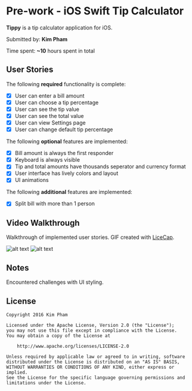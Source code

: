 # Pre-work - iOS Swift Tip Calculator

**Tippy** is a tip calculator application for iOS.

Submitted by: **Kim Pham**

Time spent: **~10** hours spent in total

## User Stories

The following **required** functionality is complete:
* [x] User can enter a bill amount
* [x] User can choose a tip percentage
* [x] User can see the tip value
* [x] User can see the total value
* [x] User can view Settings page
* [x] User can change default tip percentage

The following **optional** features are implemented:
* [x] Bill amount is always the first responder
* [x] Keyboard is always visible
* [x] Tip and total amounts have thousands seperator and currency format
* [x] User interface has lively colors and layout
* [x] UI animations

The following **additional** features are implemented:
* [x] Split bill with more than 1 person

## Video Walkthrough 

Walkthrough of implemented user stories. GIF created with [LiceCap](http://www.cockos.com/licecap/).

![alt text](http://i.imgur.com/YwSVcOX.gif "Tippy Video Walkthrough v2")
![alt text](http://i.imgur.com/Q1W2hpD.gif "Tippy Video Walkthrough v1")



## Notes

Encountered challenges with UI styling.

## License

    Copyright 2016 Kim Pham

    Licensed under the Apache License, Version 2.0 (the "License");
    you may not use this file except in compliance with the License.
    You may obtain a copy of the License at

        http://www.apache.org/licenses/LICENSE-2.0

    Unless required by applicable law or agreed to in writing, software
    distributed under the License is distributed on an "AS IS" BASIS,
    WITHOUT WARRANTIES OR CONDITIONS OF ANY KIND, either express or implied.
    See the License for the specific language governing permissions and
    limitations under the License.
